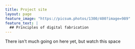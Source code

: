 ```yaml
---
title: Project site
layout: page
feature_image: "https://picsum.photos/1300/400?image=989"
feature_text: |
  ## Principles of digital fabrication
---
```


There isn't much going on here yet, but watch this space
